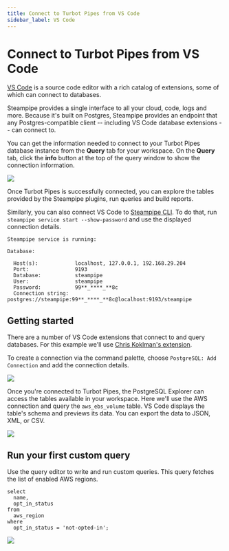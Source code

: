 ```yaml
---
title: Connect to Turbot Pipes from VS Code
sidebar_label: VS Code
---
```


# Connect to Turbot Pipes from VS Code

[VS Code](https://code.visualstudio.com/) is a source code editor with a rich
catalog of extensions, some of which can connect to databases.

Steampipe provides a single interface to all your cloud, code, logs and more.
Because it's built on Postgres, Steampipe provides an endpoint that any
Postgres-compatible client -- including VS Code database extensions -- can
connect to.

You can get the information needed to connect to your Turbot Pipes database instance from the **Query** tab for your workspace.  On the **Query** tab, click the **info** button at the top of the query window to show the connection information. 

![](/images/docs/pipes/query-info-connect.png)

Once Turbot Pipes is successfully connected, you can explore the tables provided
by the Steampipe plugins, run queries and build reports.

Similarly, you can also connect VS Code to
[Steampipe CLI](https://steampipe.io/downloads). To do that, run
`steampipe service start --show-password` and use the displayed connection
details.

```
Steampipe service is running:

Database:

  Host(s):            localhost, 127.0.0.1, 192.168.29.204
  Port:               9193
  Database:           steampipe
  User:               steampipe
  Password:           99**_****_**8c
  Connection string:  postgres://steampipe:99**_****_**8c@localhost:9193/steampipe
```

## Getting started

There are a number of VS Code extensions that connect to and query databases.
For this example we'll use
[Chris Koklman's extension](https://marketplace.visualstudio.com/items?itemName=ckolkman.vscode-postgres).

To create a connection via the command palette, choose
`PostgreSQL: Add Connection` and add the connection details.

<div style={{"marginTop":"1em", "marginBottom":"1em", "width":"90%"}}>
<img src="/images/docs/pipes/vscode-add-connection.png" />
</div>

Once you're connected to Turbot Pipes, the PostgreSQL Explorer can access the
tables available in your workspace. Here we'll use the AWS connection and query
the `aws_ebs_volume` table. VS Code displays the table's schema and previews its
data. You can export the data to JSON, XML, or CSV.

<div style={{"marginTop":"1em", "marginBottom":"1em", "width":"90%"}}>
<img src="/images/docs/pipes/vscode-ebs-volume-data.png" />
</div>

## Run your first custom query

Use the query editor to write and run custom queries. This query fetches the
list of enabled AWS regions.

```
select
  name,
  opt_in_status
from
  aws_region
where
  opt_in_status = 'not-opted-in';
```

<div style={{"marginTop":"1em", "marginBottom":"1em", "width":"90%"}}>
<img src="/images/docs/pipes/vscode-custom-query-result.png" />
</div>
